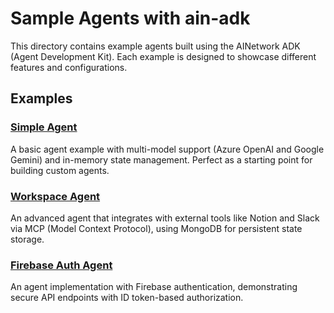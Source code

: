 # Sample Agents with ain-adk

This directory contains example agents built using the AINetwork ADK (Agent Development Kit). Each example is designed to showcase different features and configurations.

## Examples

### [Simple Agent](./simple-agent/)
A basic agent example with multi-model support (Azure OpenAI and Google Gemini) and in-memory state management. Perfect as a starting point for building custom agents.

### [Workspace Agent](./workspace-agent/)
An advanced agent that integrates with external tools like Notion and Slack via MCP (Model Context Protocol), using MongoDB for persistent state storage.

### [Firebase Auth Agent](./firebase-auth-agent/)
An agent implementation with Firebase authentication, demonstrating secure API endpoints with ID token-based authorization.
